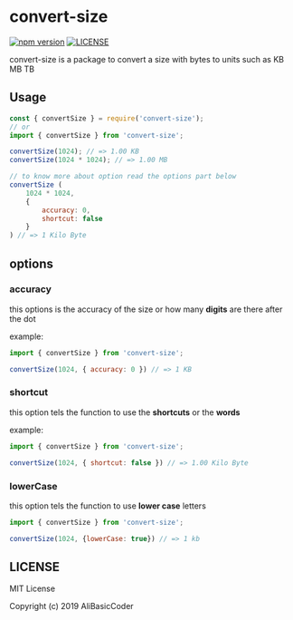 # convert-size

[![npm version](https://img.shields.io/npm/v/convert-size.svg)](https://www.npmjs.com/package/convert-size)
[![LICENSE](https://img.shields.io/static/v1.svg?label=LICENSE&message=MIT&color=green)](https://github.com/AliBasicCoder/convertSize/blob/master/LICENSE)

convert-size is a package to convert a size with bytes to 
units such as KB MB TB

## Usage

```js
const { convertSize } = require('convert-size');
// or
import { convertSize } from 'convert-size';

convertSize(1024); // => 1.00 KB
convertSize(1024 * 1024); // => 1.00 MB

// to know more about option read the options part below
convertSize (
    1024 * 1024,
    {
        accuracy: 0,
        shortcut: false
    }
) // => 1 Kilo Byte

```

## options

### accuracy

this options is the accuracy of the size or
how many **digits** are there after the dot

example:

``` js
import { convertSize } from 'convert-size';

convertSize(1024, { accuracy: 0 }) // => 1 KB
```

### shortcut

this option tels the function to use the **shortcuts**
or the **words**

example:

``` js
import { convertSize } from 'convert-size';

convertSize(1024, { shortcut: false }) // => 1.00 Kilo Byte
```

### lowerCase

this option tels the function to use **lower case** letters

``` js
import { convertSize } from 'convert-size';

convertSize(1024, {lowerCase: true}) // => 1 kb
```

## LICENSE

MIT License

Copyright (c) 2019 AliBasicCoder
